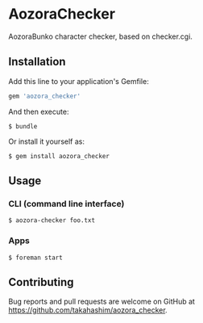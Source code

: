 # AozoraChecker

AozoraBunko character checker, based on checker.cgi.

## Installation

Add this line to your application's Gemfile:

```ruby
gem 'aozora_checker'
```

And then execute:

    $ bundle

Or install it yourself as:

    $ gem install aozora_checker

## Usage

### CLI (command line interface)

```
$ aozora-checker foo.txt
```

### Apps

```
$ foreman start
```

## Contributing

Bug reports and pull requests are welcome on GitHub at https://github.com/takahashim/aozora_checker.

